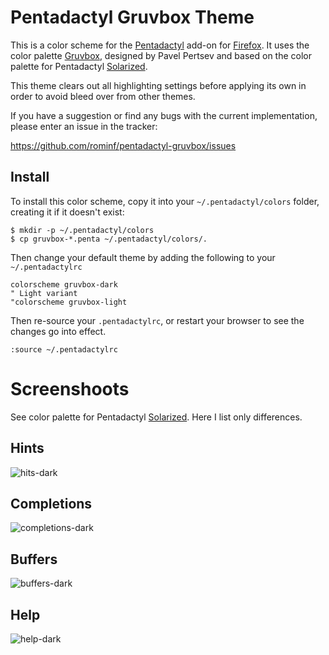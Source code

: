# Pentadactyl Gruvbox Theme

This is a color scheme for the [Pentadactyl](http://5digits.org/pentadactyl/) add-on
for [Firefox](https://www.mozilla.org/en-US/firefox/fx/). It uses the color palette [Gruvbox](https://github.com/morhetz/gruvbox),
designed by Pavel Pertsev and based on the color palette for Pentadactyl [Solarized](https://github.com/claytron/pentadactyl-solarized).

This theme clears out all highlighting settings before applying its own
in order to avoid bleed over from other themes.

If you have a suggestion or find any bugs with the current
implementation, please enter an issue in the tracker:

https://github.com/rominf/pentadactyl-gruvbox/issues

## Install

To install this color scheme, copy it into your `~/.pentadactyl/colors`
folder, creating it if it doesn't exist:

    $ mkdir -p ~/.pentadactyl/colors
    $ cp gruvbox-*.penta ~/.pentadactyl/colors/.

Then change your default theme by adding the following to your
`~/.pentadactylrc`

    colorscheme gruvbox-dark
	" Light variant
    "colorscheme gruvbox-light

Then re-source your `.pentadactylrc`, or restart your browser to see the
changes go into effect.

    :source ~/.pentadactylrc

# Screenshoots

See color palette for Pentadactyl [Solarized](https://github.com/claytron/pentadactyl-solarized). Here I list only differences.

## Hints
![hits-dark](https://cloud.githubusercontent.com/assets/3449635/3859443/a8b753f2-1f18-11e4-807b-31ae2b6daa4a.png)

## Completions
![completions-dark](https://cloud.githubusercontent.com/assets/3449635/3859271/9992ab1c-1f16-11e4-82d1-8e9264264ea0.png)

## Buffers
![buffers-dark](https://cloud.githubusercontent.com/assets/3449635/3859441/a8b16e6a-1f18-11e4-86eb-050a9c77da62.png)

## Help
![help-dark](https://cloud.githubusercontent.com/assets/3449635/3859442/a8b1b29e-1f18-11e4-84a1-646efb536676.png)
